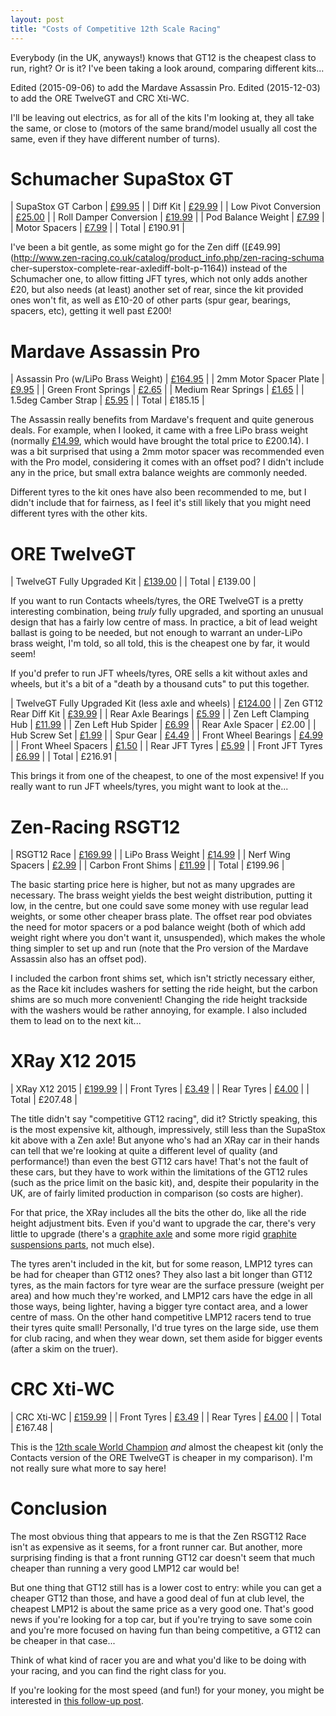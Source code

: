 ```yaml
---
layout: post
title: "Costs of Competitive 12th Scale Racing"
---
```


Everybody (in the UK, anyways!) knows that GT12 is the cheapest class to run,
right? Or is it? I've been taking a look around, comparing different kits...

Edited (2015-09-06) to add the Mardave Assassin Pro. Edited (2015-12-03) to add
the ORE TwelveGT and CRC Xti-WC.

I'll be leaving out electrics, as for all of the kits I'm looking at, they all
take the same, or close to (motors of the same brand/model usually all cost the
same, even if they have different number of turns).

Schumacher SupaStox GT
======================

| SupaStox GT Carbon | [£99.95](http://www.racing-cars.com/pp/Product_Category/Full_List/K157.html) |
| Diff Kit | [£29.99](http://www.racing-cars.com/pp/Product_Category/Full_List/U4633.html) |
| Low Pivot Conversion | [£25.00](http://www.racing-cars.com/pp/Product_Category/Full_List/U4716.html) |
| Roll Damper Conversion | [£19.99](http://www.racing-cars.com/pp/Product_Category/Full_List/U4647.html) |
| Pod Balance Weight | [£7.99](http://www.racing-cars.com/pp/Product_Category/Full_List/U4646.html) |
| Motor Spacers | [£7.99](http://www.racing-cars.com/pp/Product_Category/Full_List/U4709.html) |
| Total | £190.91 |

I've been a bit gentle, as some might go for the Zen diff
([£49.99](http://www.zen-racing.co.uk/catalog/product_info.php/zen-racing-schuma
cher-superstox-complete-rear-axlediff-bolt-p-1164)) instead of the Schumacher
one, to allow fitting JFT tyres, which not only adds another £20, but also
needs (at least) another set of rear, since the kit provided ones won't fit, as
well as £10-20 of other parts (spur gear, bearings, spacers, etc), getting it
well past £200!

Mardave Assassin Pro
====================

| Assassin Pro (w/LiPo Brass Weight) | [£164.95](http://mardave.co.uk/catalog/product/view/id/4962/) |
| 2mm Motor Spacer Plate | [£9.95](http://www.actionmodelcentre.com/proddetail.asp?prod=MAR-V8NM2) |
| Green Front Springs | [£2.65](http://mardave.co.uk/hop-ups/assassin/example-product-5483.html) |
| Medium Rear Springs | [£1.65](http://mardave.co.uk/hop-ups/assassin/example-product-5461.html) |
| 1.5deg Camber Strap | [£5.95](http://mardave.co.uk/hop-ups/assassin/example-product-5534.html) |
| Total | £185.15 |

The Assassin really benefits from Mardave's frequent and quite generous deals.
For example, when I looked, it came with a free LiPo brass weight (normally
[£14.99](http://mardave.co.uk/hop-ups/assassin/example-product-5489.html),
which would have brought the total price to £200.14). I was a bit surprised
that using a 2mm motor spacer was recommended even with the Pro model,
considering it comes with an offset pod? I didn't include any in the price, but
small extra balance weights are commonly needed.

Different tyres to the kit ones have also been recommended to me, but I didn't
include that for fairness, as I feel it's still likely that you might need
different tyres with the other kits.

ORE TwelveGT
============

| TwelveGT Fully Upgraded Kit | [£139.00](http://www.oreracing.co.uk/apps/webstore/products/show/6286058) |
| Total | £139.00 |

If you want to run Contacts wheels/tyres, the ORE TwelveGT is a pretty
interesting combination, being *truly* fully upgraded, and sporting an unusual
design that has a fairly low centre of mass. In practice, a bit of lead weight
ballast is going to be needed, but not enough to warrant an under-LiPo brass
weight, I'm told, so all told, this is the cheapest one by far, it would seem!

If you'd prefer to run JFT wheels/tyres, ORE sells a kit without axles and
wheels, but it's a bit of a "death by a thousand cuts" to put this together.

| TwelveGT Fully Upgraded Kit (less axle and wheels) | [£124.00](http://www.oreracing.co.uk/apps/webstore/products/show/6286046) |
| Zen GT12 Rear Diff Kit | [£39.99](http://www.zen-racing.co.uk/catalog/product_info.php/gt12-rear-diff-p-1083) |
| Rear Axle Bearings | [£5.99](http://www.zen-racing.co.uk/catalog/product_info.php/112-rear-axle-bearings-14x38-flanged-5pcs-p-677) |
| Zen Left Clamping Hub | [£11.99](http://www.zen-racing.co.uk/catalog/product_info.php/112-left-clamping-hub-positive-wheel-lock-p-620) |
| Zen Left Hub Spider | [£6.99](http://www.zen-racing.co.uk/catalog/product_info.php/112-left-hub-spider-positive-lock-p-621) |
| Rear Axle Spacer | £2.00 |
| Hub Screw Set | [£1.99](http://www.zen-racing.co.uk/catalog/product_info.php/112-positive-lock-diff-hub-screw-set-p-624) |
| Spur Gear | [£4.49](http://www.zen-racing.co.uk/catalog/product_info.php/66t-48dp-spur-gear-p-644) |
| Front Wheel Bearings | [£4.99](http://www.zen-racing.co.uk/catalog/product_info.php/112-front-axle-bearings-18x516-flanged-4pcs-p-678) |
| Front Wheel Spacers | [£1.50](http://www.zen-racing.co.uk/catalog/product_info.php/gt12-front-wheel-spacer-p-1066) |
| Rear JFT Tyres | [£5.99](http://www.zen-racing.co.uk/catalog/product_info.php/gt12-jft-foam-shore-lilac-mounted-rear-tyres-1pr-p-1095) |
| Front JFT Tyres | [£6.99](http://www.zen-racing.co.uk/catalog/product_info.php/gt12-jft-foam-shore-violet-mounted-front-tyres-1pr-p-1096) |
| Total | £216.91 |

This brings it from one of the cheapest, to one of the most expensive! If you
really want to run JFT wheels/tyres, you might want to look at the...

Zen-Racing RSGT12
=================

| RSGT12 Race | [£169.99](http://www.zen-racing.co.uk/catalog/product_info.php/zen-racing-zen-rsgt12-race-p-1099) |
| LiPo Brass Weight | [£14.99](http://www.zen-racing.co.uk/catalog/product_info.php/gt12-lipo-brass-weight-90g-p-1093) |
| Nerf Wing Spacers | [£2.99](http://www.zen-racing.co.uk/catalog/product_info.php/gt12-nerf-wing-spacers-p-1084) |
| Carbon Front Shims | [£11.99](http://www.zen-racing.co.uk/catalog/product_info.php/gt12l4-carbon-front-shim-set-p-1128) |
| Total | £199.96 |

The basic starting price here is higher, but not as many upgrades are
necessary. The brass weight yields the best weight distribution, putting it
low, in the centre, but one could save some money with use regular lead
weights, or some other cheaper brass plate. The offset rear pod obviates the
need for motor spacers or a pod balance weight (both of which add weight right
where you don't want it, unsuspended), which makes the whole thing simpler to
set up and run (note that the Pro version of the Mardave Assassin also has an
offset pod).

I included the carbon front shims set, which isn't strictly necessary either,
as the Race kit includes washers for setting the ride height, but the carbon
shims are so much more convenient! Changing the ride height trackside with the
washers would be rather annoying, for example. I also included them to lead on
to the next kit...

XRay X12 2015
=============

| XRay X12 2015 | [£199.99](http://www.rcdisco.com/part-info.php?partNo=XR370004) |
| Front Tyres | [£3.49](http://www.racing-cars.com/pp/Product_Category/Wheels_Tyres_and_Inserts/JT32FA.html) |
| Rear Tyres | [£4.00](http://www.racing-cars.com/pp/Product_Category/Wheels_Tyres_and_Inserts/JT30RA.html) |
| Total | £207.48 |

The title didn't say "competitive GT12 racing", did it? Strictly speaking, this
is the most expensive kit, although, impressively, still less than the SupaStox
kit above with a Zen axle! But anyone who's had an XRay car in their hands can
tell that we're looking at quite a different level of quality (and
performance!) than even the best GT12 cars have! That's not the fault of these
cars, but they have to work within the limitations of the GT12 rules (such as
the price limit on the basic kit), and, despite their popularity in the UK, are
of fairly limited production in comparison (so costs are higher).

For that price, the XRay includes all the bits the other do, like all the ride
height adjustment bits. Even if you'd want to upgrade the car, there's very
little to upgrade (there's a [graphite
axle](http://www.rcdisco.com/part-info.php?partNo=XR375010) and some more rigid
[graphite suspensions
parts](http://www.rcdisco.com/part-info.php?partNo=XR372113), not much else).

The tyres aren't included in the kit, but for some reason, LMP12 tyres can be
had for cheaper than GT12 ones? They also last a bit longer than GT12 tyres, as
the main factors for tyre wear are the surface pressure (weight per area) and
how much they're worked, and LMP12 cars have the edge in all those ways, being
lighter, having a bigger tyre contact area, and a lower centre of mass. On the
other hand competitive LMP12 racers tend to true their tyres quite small!
Personally, I'd true tyres on the large side, use them for club racing, and
when they wear down, set them aside for bigger events (after a skim on the
truer).

CRC Xti-WC
==========

| CRC Xti-WC | [£159.99](http://www.zen-racing.co.uk/catalog/product_info.php/xti-112-road-car-kit-p-1644) |
| Front Tyres | [£3.49](http://www.racing-cars.com/pp/Product_Category/Wheels_Tyres_and_Inserts/JT32FA.html) |
| Rear Tyres | [£4.00](http://www.racing-cars.com/pp/Product_Category/Wheels_Tyres_and_Inserts/JT30RA.html) |
| Total | £167.48 |

This is the [12th scale World
Champion](http://events.redrc.net/2014/10/rheinard-new-112-world-champion/)
*and* almost the cheapest kit (only the Contacts version of the ORE TwelveGT is
cheaper in my comparison). I'm not really sure what more to say here!

Conclusion
==========

The most obvious thing that appears to me is that the Zen RSGT12 Race isn't as
expensive as it seems, for a front runner car. But another, more surprising
finding is that a front running GT12 car doesn't seem that much cheaper than
running a very good LMP12 car would be!

But one thing that GT12 still has is a lower cost to entry: while you can get a
cheaper GT12 than those, and have a good deal of fun at club level, the
cheapest LMP12 is about the same price as a very good one. That's good news if
you're looking for a top car, but if you're trying to save some coin and you're
more focused on having fun than being competitive, a GT12 can be cheaper in
that case...

Think of what kind of racer you are and what you'd like to be doing with your
racing, and you can find the right class for you.

If you're looking for the most speed (and fun!) for your money, you might be
interested in [this follow-up post](../../21/gt10-cost/).
